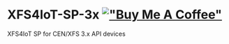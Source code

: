 # XFS4IoT-SP-3x [!["Buy Me A Coffee"](https://www.buymeacoffee.com/assets/img/custom_images/orange_img.png)](https://www.buymeacoffee.com/LinuxTvT)
XFS4IoT SP for CEN/XFS 3.x API devices


